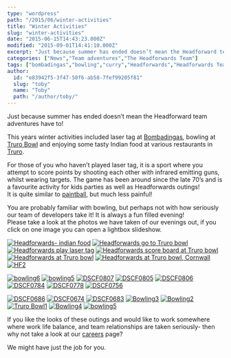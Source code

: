 ```yaml
---
type: "wordpress"
path: "/2015/06/winter-activities"
title: "Winter Activities"
slug: "winter-activities"
date: "2015-06-15T14:43:23.000Z"
modified: "2015-09-01T14:41:10.000Z"
excerpt: "Just because summer has ended doesn’t mean the Headforward team adventures have to! This years winter activities included laser tag at Bombadingas, bowling at Truro Bowl and enjoying some tasty Indian food at various restaurants in Truro. For those of you who haven’t played laser tag, it is a sport where you attempt to score \[…\]"
categories: ["News","Team adventures","The Headforwards Team"]
tags: ["bombadingas","bowling","curry","Headforwards","Headforwards Team","indian","laser tag","team building","team outings","truro bowl"]
author:
  id: "e83942f5-3f47-50f6-ab58-7fef99205f81"
  slug: "toby"
  name: "Toby"
  path: "/author/toby/"
---
```

Just because summer has ended doesn’t mean the Headforward team adventures have to!

This years winter activities included laser tag at [Bombadingas](http://www.bombadingas.co.uk/), bowling at [Truro Bowl](http://www.truro-bowl.co.uk/bowling/2229686) and enjoying some tasty Indian food at various restaurants in [Truro](http://www.enjoytruro.co.uk/welcome).

For those of you who haven’t played laser tag, it is a sport where you attempt to score points by shooting each other with infrared emitting guns, whilst wearing targets. The game has been around since the late 70’s and is a favourite activity for kids parties as well as Headforwards outings!  
It is quite similar to [paintball](https://en.wikipedia.org/wiki/Paintball), but much less painful!

You are probably familiar with bowling, but perhaps not with how seriously our team of developers take it! It is always a fun filled evening!  
Please take a look at the photos we have taken of our evenings out, if you click on one image you can open a lightbox slideshow.

[![Headforwards- indian food](/wp-content/uploads/2015/06/Headforwards-indian-food-300x225.jpg)](/wp-content/uploads/2015/06/Headforwards-indian-food.jpg) [![Headforwards go to Truro bowl](/wp-content/uploads/2015/06/Headforwards-go-to-Truro-bowl-300x225.jpg)](/wp-content/uploads/2015/06/Headforwards-go-to-Truro-bowl.jpg) [![Headforwards play laser tag](/wp-content/uploads/2015/06/Headforwards-play-laser-tag-300x225.jpg)](/wp-content/uploads/2015/06/Headforwards-play-laser-tag.jpg) [![Headforwards score board at Truro bowl](/wp-content/uploads/2015/06/Headforwards-score-board-at-Truro-bowl-300x225.jpg)](/wp-content/uploads/2015/06/Headforwards-score-board-at-Truro-bowl.jpg) [![Headforwards at Truro bowl](/wp-content/uploads/2015/06/Headforwards-at-Truro-bowl-300x225.jpg)](/wp-content/uploads/2015/06/Headforwards-at-Truro-bowl.jpg) [![Headforwards at Truro bowl, Cornwall](/wp-content/uploads/2015/06/Headforwards-at-Truro-bowl-Cornwall-300x225.jpg)](/wp-content/uploads/2015/06/Headforwards-at-Truro-bowl-Cornwall.jpg) [![HF2](/wp-content/uploads/2015/06/HF2-300x225.jpg)](/wp-content/uploads/2015/06/HF2.jpg)

[![bowling6](/wp-content/uploads/2015/06/bowling6-300x225.jpg)](/wp-content/uploads/2015/06/bowling6.jpg) [![bowling5](/wp-content/uploads/2015/06/bowling51-300x225.jpg)](/wp-content/uploads/2015/06/bowling51.jpg) [![DSCF0807](/wp-content/uploads/2015/06/DSCF0807-300x225.jpg)](/wp-content/uploads/2015/06/DSCF0807.jpg) [![DSCF0805](/wp-content/uploads/2015/06/DSCF0805-300x225.jpg)](/wp-content/uploads/2015/06/DSCF0805.jpg) [![DSCF0806](/wp-content/uploads/2015/06/DSCF0806-300x225.jpg)](/wp-content/uploads/2015/06/DSCF0806.jpg) [![DSCF0784](/wp-content/uploads/2015/06/DSCF0784-300x225.jpg)](/wp-content/uploads/2015/06/DSCF0784.jpg) [![DSCF0778](/wp-content/uploads/2015/06/DSCF0778-300x225.jpg)](/wp-content/uploads/2015/06/DSCF0778.jpg) [![DSCF0756](/wp-content/uploads/2015/06/DSCF0756-300x225.jpg)](/wp-content/uploads/2015/06/DSCF0756.jpg)

[![DSCF0686](/wp-content/uploads/2015/06/DSCF0686-300x225.jpg)](/wp-content/uploads/2015/06/DSCF0686.jpg) [![DSCF0674](/wp-content/uploads/2015/06/DSCF0674-300x225.jpg)](/wp-content/uploads/2015/06/DSCF0674.jpg) [![DSCF0683](/wp-content/uploads/2015/06/DSCF0683-300x225.jpg)](/wp-content/uploads/2015/06/DSCF0683.jpg) [![Bowling3](/wp-content/uploads/2015/06/Bowling3-300x225.jpg)](/wp-content/uploads/2015/06/Bowling3.jpg) [![Bowling2](/wp-content/uploads/2015/06/Bowling2-300x225.jpg)](/wp-content/uploads/2015/06/Bowling2.jpg) [![Truro Bowl1](/wp-content/uploads/2015/06/Truro-Bowl1-300x225.jpg)](/wp-content/uploads/2015/06/Truro-Bowl1.jpg) [![Bowling4](/wp-content/uploads/2015/06/Bowling4-300x225.jpg)](/wp-content/uploads/2015/06/Bowling4.jpg) [![bowling5](/wp-content/uploads/2015/06/bowling5-300x225.jpg)](/wp-content/uploads/2015/06/bowling5.jpg)

If you like the looks of these outings and would like to work somewhere where work life balance, and team relationships are taken seriously- then why not take a look at our [careers](http://www.headforwards.com/careers/) page?

We might have just the job for you.